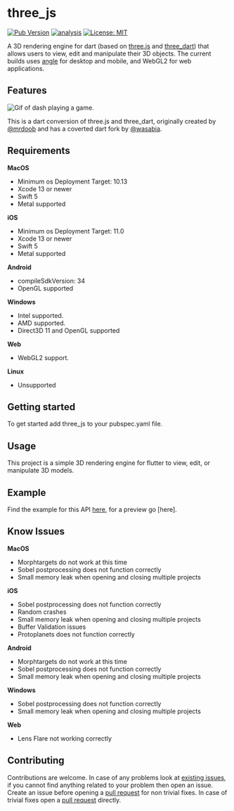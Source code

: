 # three_js

[![Pub Version](https://img.shields.io/pub/v/three_js)](https://pub.dev/packages/three_js)
[![analysis](https://github.com/Knightro63/three_js/actions/workflows/flutter.yml/badge.svg)](https://github.com/Knightro63//three_js/actions/)
[![License: MIT](https://img.shields.io/badge/license-MIT-purple.svg)](https://opensource.org/licenses/MIT)

A 3D rendering engine for dart (based on [three.js](https://github.com/mrdoob/three.js) and [three_dart](https://github.com/wasabia/three_dart)) that allows users to view, edit and manipulate their 3D objects. The current builds uses [angle](https://github.com/google/angle) for desktop and mobile, and WebGL2 for web applications.

## Features

<picture>
  <img alt="Gif of dash playing a game." src="https://github.com/Knightro63/three_js/blob/main/assets/flutter_game.gif?raw=true">
</picture>

This is a dart conversion of three.js and three_dart, originally created by [@mrdoob](https://github.com/mrdoob) and has a coverted dart fork by [@wasabia](https://github.com/wasabia).

## Requirements

**MacOS**
 - Minimum os Deployment Target: 10.13
 - Xcode 13 or newer
 - Swift 5
 - Metal supported

**iOS**
 - Minimum os Deployment Target: 11.0
 - Xcode 13 or newer
 - Swift 5
 - Metal supported

**Android**
 - compileSdkVersion: 34
 - OpenGL supported

 **Windows**
 - Intel supported.
 - AMD supported.
 - Direct3D 11 and OpenGL supported

**Web**
 - WebGL2 support.

**Linux**
 - Unsupported

## Getting started

To get started add three_js to your pubspec.yaml file.

## Usage

This project is a simple 3D rendering engine for flutter to view, edit, or manipulate 3D models.

## Example

Find the example for this API [here](https://github.com/Knightro63/three_js/tree/main/packages/three_js/example/), for a preview go [here].

## Know Issues

**MacOS**
 - Morphtargets do not work at this time
 - Sobel postprocessing does not function correctly
 - Small memory leak when opening and closing multiple projects

**iOS**
 - Sobel postprocessing does not function correctly
 - Random crashes
 - Small memory leak when opening and closing multiple projects
 - Buffer Validation issues
 - Protoplanets does not function correctly

**Android**
 - Morphtargets do not work at this time
 - Sobel postprocessing does not function correctly
 - Small memory leak when opening and closing multiple projects

 **Windows**
 - Sobel postprocessing does not function correctly
 - Small memory leak when opening and closing multiple projects

**Web**
 - Lens Flare not working correctly

## Contributing

Contributions are welcome.
In case of any problems look at [existing issues](https://github.com/Knightro63/three_js/issues), if you cannot find anything related to your problem then open an issue.
Create an issue before opening a [pull request](https://github.com/Knightro63/three_js/pulls) for non trivial fixes.
In case of trivial fixes open a [pull request](https://github.com/Knightro63/three_js/pulls) directly.

